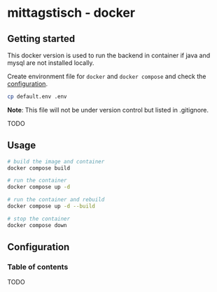 # mittagstisch - docker

## Getting started

This docker version is used to run the backend in container if java and mysql are not installed locally.

Create environment file for `docker` and `docker compose` and check the [configuration](#configuration).

```bash
cp default.env .env
```

**Note**: This file will not be under version control but listed in .gitignore.

TODO

## Usage

```bash
# build the image and container
docker compose build

# run the container
docker compose up -d

# run the container and rebuild
docker compose up -d --build

# stop the container
docker compose down
```

## Configuration

### Table of contents

TODO
